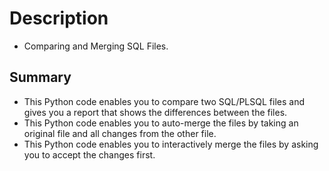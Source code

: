 # Description
- Comparing and Merging SQL Files.

## Summary
- This Python code enables you to compare two SQL/PLSQL files and gives you a report that shows the differences between the files.
- This Python code enables you to auto-merge the files by taking an original file and all changes from the other file.
-  This Python code enables you to interactively merge the files by asking you to accept the changes first. 
